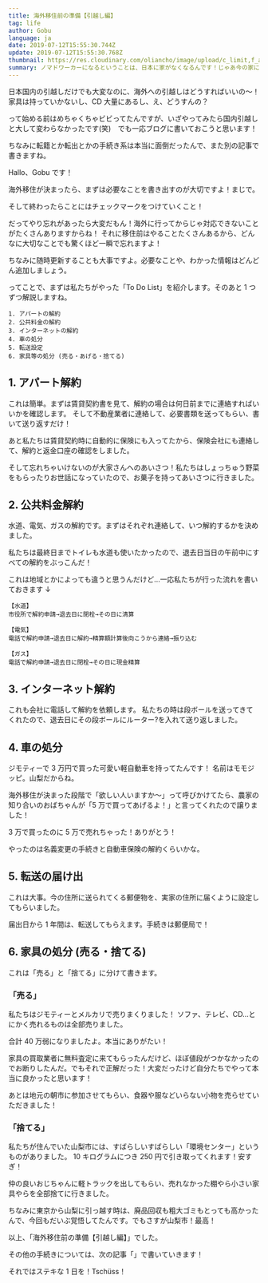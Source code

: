 ```yaml
---
title: 海外移住前の準備【引越し編】
tag: life
author: Gobu
language: ja
date: 2019-07-12T15:55:30.744Z
update: 2019-07-12T15:55:30.768Z
thumbnail: https://res.cloudinary.com/oliancho/image/upload/c_limit,f_auto,q_auto,w_1800/v1563784575/bagushaus/baguspost/img_9420.jpg
summary: ノマドワーカーになるということは、日本に家がなくなるんです！じゃあ今の家にあるものは？解約は？自分たちがやったことを書いてみました。
---
```


日本国内の引越しだけでも大変なのに、海外への引越しはどうすればいいの〜！家具は持っていかないし、CD 大量にあるし、え、どうすんの？

って始める前はめちゃくちゃビビってたんですが、いざやってみたら国内引越しと大して変わらなかったです(笑)　でも一応ブログに書いておこうと思います！

ちなみに転籍とか転出とかの手続き系は本当に面倒だったんで、また別の記事で書きますね。

<BagusLink src="/ja/posts/海外移住前の準備【手続き】" title="海外移住前の準備【手続き編】"/>

<BagusImg src="img_9856.jpg" title="Daviとモモジッピ"/>

Hallo、Gobu です！

海外移住が決まったら、まずは必要なことを書き出すのが大切ですよ！まじで。

そして終わったらことにはチェックマークをつけていくこと！

だってやり忘れがあったら大変だもん！海外に行ってからじゃ対応できないことがたくさんありますからね！
それに移住前はやることたくさんあるから、どんなに大切なことでも驚くほど一瞬で忘れますよ！

ちなみに随時更新することも大事ですよ。必要なことや、わかった情報はどんどん追加しましょう。

ってことで、まずは私たちがやった「To Do List」を紹介します。そのあと 1 つずつ解説しますね。

```
1. アパートの解約
2. 公共料金の解約
3. インターネットの解約
4. 車の処分
5. 転送設定
6. 家具等の処分 (売る・あげる・捨てる)
```

## 1. アパート解約

これは簡単。まずは賃貸契約書を見て、解約の場合は何日前までに連絡すればいいかを確認します。
そして不動産業者に連絡して、必要書類を送ってもらい、書いて送り返すだけ！

あと私たちは賃貸契約時に自動的に保険にも入ってたから、保険会社にも連絡して、解約と返金口座の確認をしました。

そして忘れちゃいけないのが大家さんへのあいさつ！私たちはしょっちゅう野菜をもらったりお世話になっていたので、お菓子を持ってあいさつに行きました。

## 2. 公共料金解約

水道、電気、ガスの解約です。まずはそれぞれ連絡して、いつ解約するかを決めました。

私たちは最終日までトイレも水道も使いたかったので、退去日当日の午前中にすべての解約をぶっこんだ！

これは地域とかによっても違うと思うんだけど…一応私たちが行った流れを書いておきます ↓

```
【水道】
市役所で解約申請→退去日に閉栓→その日に清算

【電気】
電話で解約申請→退去日に解約→精算額計算後向こうから連絡→振り込む

【ガス】
電話で解約申請→退去日に閉栓→その日に現金精算
```

## 3. インターネット解約

これも会社に電話して解約を依頼します。
私たちの時は段ボールを送ってきてくれたので、退去日にその段ボールにルーター?を入れて送り返しました。

## 4. 車の処分

ジモティーで 3 万円で買った可愛い軽自動車を持ってたんです！ 名前はモモジッピ。山梨だからね。

海外移住が決まった段階で「欲しい人いますか〜」って呼びかけてたら、農家の知り合いのおばちゃんが「5 万で買ってあげるよ！」と言ってくれたので譲りました！

3 万で買ったのに 5 万で売れちゃった！ありがとう！

やったのは名義変更の手続きと自動車保険の解約くらいかな。

## 5. 転送の届け出

これは大事。今の住所に送られてくる郵便物を、実家の住所に届くように設定してもらいました。

届出日から 1 年間は、転送してもらえます。手続きは郵便局で！

<BagusImg src="img_9422.jpg" title="朝市"/>

## 6. 家具の処分 (売る・捨てる)

これは「売る」と「捨てる」に分けて書きます。

### 「売る」

私たちはジモティーとメルカリで売りまくりました！ ソファ、テレビ、CD…とにかく売れるものは全部売りました。

合計 40 万弱になりましたよ。本当にありがたい！

家具の買取業者に無料査定に来てもらったんだけど、ほぼ値段がつかなかったのでお断りしたんだ。でもそれで正解だった！大変だったけど自分たちでやって本当に良かったと思います！

あとは地元の朝市に参加させてもらい、食器や服などいらない小物を売らせていただきました！

### 「捨てる」

私たちが住んでいた山梨市には、すばらしいすばらしい「環境センター」というものがありました。
10 キログラムにつき 250 円で引き取ってくれます！安すぎ！

仲の良いおじちゃんに軽トラックを出してもらい、売れなかった棚やら小さい家具やらを全部捨てに行きました。

ちなみに東京から山梨に引っ越す時は、廃品回収も粗大ゴミもとっても高かったんで、今回もだいぶ覚悟してたんです。でもさすが山梨市！最高！

<BagusImg src="img_9769.jpg" title="Gobu河口湖"/>

以上、「海外移住前の準備【引越し編】」でした。

その他の手続きについては、次の記事「<BagusLink src="/ja/posts/海外移住前の準備【手続き】" title="海外移住前の準備【手続き編】"/>」で書いていきます！

それではステキな 1 日を！Tschüss！

